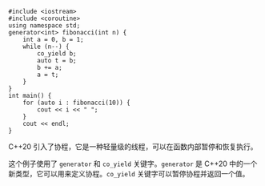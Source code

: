 ```
#include <iostream>
#include <coroutine>
using namespace std;
generator<int> fibonacci(int n) {
    int a = 0, b = 1;
    while (n--) {
        co_yield b;
        auto t = b;
        b += a;
        a = t;
    }
}
int main() {
    for (auto i : fibonacci(10)) {
        cout << i << " ";
    }
    cout << endl;
}
```
C++20 引入了协程，它是一种轻量级的线程，可以在函数内部暂停和恢复执行。

这个例子使用了 `generator` 和 `co_yield` 关键字。`generator` 是 C++20 中的一个新类型，它可以用来定义协程。`co_yield` 关键字可以暂停协程并返回一个值。